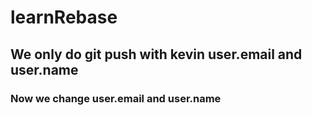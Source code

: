 # learnRebase

## We only do git push with kevin user.email and user.name

### Now we change user.email and user.name
